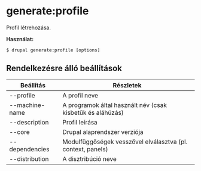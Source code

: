 # generate:profile
Profil létrehozása.

**Használat:**
```
$ drupal generate:profile [options] 
```

## Rendelkezésre álló beállítások
Beállítás | Részletek
-------|-------------
--profile | A profil neve
--machine-name | A programok által használt név (csak kisbetűk és aláhúzás)
--description | Profil leírása
--core | Drupal alaprendszer verziója
--dependencies | Modulfüggőségek vesszővel elválasztva (pl. context, panels)
--distribution | A disztribúció neve
